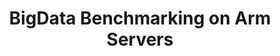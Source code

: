 ---
categories:
- bkk19
description: Covers running BigData/HiBench benchmark on Arm Servers. Topics include:<br
  /> - Results brief<br /> - Parameters tuning for hadoop, spark and flink<br /> -
  Lessons learned<br />
image:
  featured: 'true'
  path: /assets/images/featured-images/bkk19/BKK19-TR05.png
session_attendee_num: '9'
session_id: BKK19-TR05
session_room: Session Room 1 (Lotus 1-2)
session_slot:
  end_time: '2019-04-04 14:25:00'
  start_time: '2019-04-04 14:00:00'
session_speakers:
- speaker_bio: Work in Arm software ecosystem more than 10 years. Want to share my
    recent experience in Big Data.
  speaker_company: LINARO
  speaker_image: /assets/images/speakers/bkk19/guodong-xu
  speaker_location: ''
  speaker_name: Guodong Xu
  speaker_position: Tech Lead
  speaker_username: guodong
session_track: Big Data
tag: session
tags:
- Open Source Development
- Linux Kernel
- Networking
title: BigData Benchmarking on Arm Servers
---